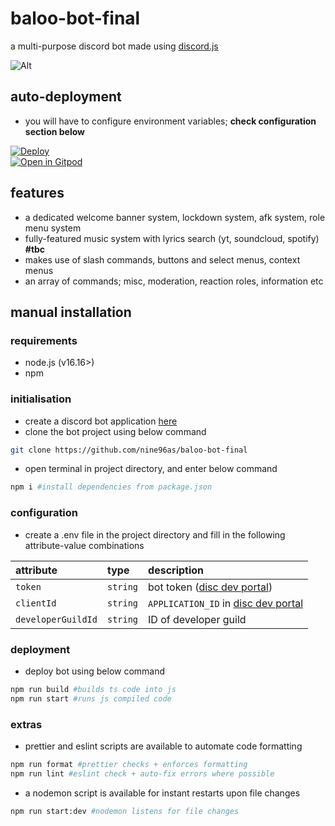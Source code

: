 # baloo-bot-final

a multi-purpose discord bot made using [discord.js](https://github.com/discordjs/discord.js)

![Alt](https://repobeats.axiom.co/api/embed/a70c458d296958fd09ea21b9069c89955ef76a4b.svg 'Repobeats analytics image')

## auto-deployment

- you will have to configure environment variables; **check configuration section below**

[![Deploy](https://www.herokucdn.com/deploy/button.svg)](https://heroku.com/deploy?template=https://github.com/nine96as/baloo-bot-final)
<br>
[![Open in Gitpod](https://camo.githubusercontent.com/76e60919474807718793857d8eb615e7a50b18b04050577e5a35c19421f260a3/68747470733a2f2f676974706f642e696f2f627574746f6e2f6f70656e2d696e2d676974706f642e737667)](https://gitpod.io/#https://github.com/nine96as/baloo-bot-final)

## features

- a dedicated welcome banner system, lockdown system, afk system, role menu system
- fully-featured music system with lyrics search (yt, soundcloud, spotify) **#tbc**
- makes use of slash commands, buttons and select menus, context menus
- an array of commands; misc, moderation, reaction roles, information etc

## manual installation

### requirements

- node.js (v16.16>)
- npm

### initialisation

- create a discord bot application [here](https://discordjs.guide/preparations/setting-up-a-bot-application.html#creating-your-bot)
- clone the bot project using below command

```bash
git clone https://github.com/nine96as/baloo-bot-final
```

- open terminal in project directory, and enter below command

```sh
npm i #install dependencies from package.json
```

### configuration

- create a .env file in the project directory and fill in the following attribute-value combinations

| attribute          | type     | description                                                                        |
| :----------------- | :------- | :--------------------------------------------------------------------------------- |
| `token`            | `string` | bot token ([disc dev portal](https://discord.com/developers/applications))         |
| `clientId`         | `string` | `APPLICATION_ID` in [disc dev portal](https://discord.com/developers/applications) |
| `developerGuildId` | `string` | ID of developer guild                                                              |

### deployment

- deploy bot using below command

```sh
npm run build #builds ts code into js
npm run start #runs js compiled code
```

### extras

- prettier and eslint scripts are available to automate code formatting

```sh
npm run format #prettier checks + enforces formatting
npm run lint #eslint check + auto-fix errors where possible
```

- a nodemon script is available for instant restarts upon file changes

```sh
npm run start:dev #nodemon listens for file changes
```
